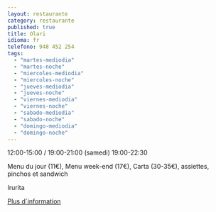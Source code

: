 ```yaml
---
layout: restaurante
category: restaurante
published: true
title: Olari
idioma: fr
telefono: 948 452 254
tags: 
  - "martes-mediodia"
  - "martes-noche"
  - "miercoles-mediodia"
  - "miercoles-noche"
  - "jueves-mediodia"
  - "jueves-noche"
  - "viernes-mediodia"
  - "viernes-noche"
  - "sabado-mediodia"
  - "sabado-noche"
  - "domingo-mediodia"
  - "domingo-noche"
---
```


12:00-15:00 / 19:00-21:00 (samedi) 19:00-22:30

Menu du jour (11€), Menu week-end (17€), Carta (30-35€), assiettes, pinchos et sandwich

Irurita

[Plus d´information](http://www.consorciobertiz.org/consorcio/dondecomer/restaurantes/irurita-es-0-184/restaurante-olari.html)